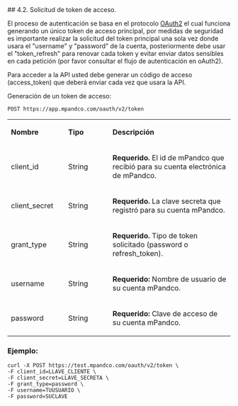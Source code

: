 <div id="step42"></div>
## 4.2. Solicitud de token de acceso.

El proceso de autenticación se basa en el protocolo [OAuth2](https://oauth.net/2/) el cual funciona generando un único token de acceso principal, por medidas de seguridad es importante realizar la solicitud del token principal una sola vez donde usara el "username" y "password" de la cuenta, posteriormente debe usar el "token_refresh" para renovar cada token y evitar enviar datos sensibles en cada petición (por favor consultar el flujo de autenticación en oAuth2).

Para acceder a la API usted debe generar un código de acceso (access_token) que deberá enviar cada vez que usara la API.

Generación de un token de acceso:

`
POST https://app.mpandco.com/oauth/v2/token
`
<table border="0" cellspacing="0" cellpadding="0">
<tbody>
<tr>
<td width="132">
<p><strong>Nombre</strong></p>
</td>
<td width="125">
<p><strong>Tipo</strong></p>
</td>
<td width="409">
<p><strong>Descripci&oacute;n</strong></p>
</td>
</tr>
<tr>
<td width="132">
<p>client_id</p>
</td>
<td width="125">
<p>String</p>
</td>
<td width="409">
<p><strong>Requerido.</strong> El id de mPandco que recibi&oacute; para su cuenta electr&oacute;nica de mPandco.</p>
</td>
</tr>
<tr>
<td width="132">
<p>client_secret</p>
</td>
<td width="125">
<p>String</p>
</td>
<td width="409">
<p><strong>Requerido.</strong> La clave secreta que registr&oacute; para su cuenta mPandco.</p>
</td>
</tr>
<tr>
<td width="132">
<p>grant_type</p>
</td>
<td width="125">
<p>String</p>
</td>
<td width="409">
<p><strong>Requerido.</strong> Tipo de token solicitado (password o refresh_token).</p>
</td>
</tr>
<tr>
<td width="132">
<p>username</p>
</td>
<td width="125">
<p>String</p>
</td>
<td width="409">
<p><strong>Requerido: </strong>Nombre de usuario de su cuenta mPandco.</p>
</td>
</tr>
<tr>
<td width="132">
<p>password</p>
</td>
<td width="125">
<p>String</p>
</td>
<td width="409">
<p><strong>Requerido: </strong>Clave de acceso de su cuenta mPandco.</p>
</td>
</tr>
</tbody>
</table>

### Ejemplo:

    curl -X POST https://test.mpandco.com/oauth/v2/token \
    -F client_id=LLAVE_CLIENTE \
    -F client_secret=LLAVE_SECRETA \
    -F grant_type=password \
    -F username=TUUSUARIO \
    -F password=SUCLAVE
